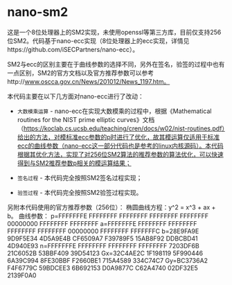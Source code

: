 nano-sm2
========

这是一个8位处理器上的SM2实现，未使用openssl等第三方库，目前仅支持256位SM2。代码基于nano-ecc实现（8位处理器上的ecc实现，详情见https://github.com/iSECPartners/nano-ecc）。

SM2与ecc的区别主要在于曲线参数的选择不同，另外在签名，验签的过程中也有一点区别，SM2的官方文档以及官方推荐参数可以参考http://www.oscca.gov.cn/News/201012/News_1197.htm。

本代码主要在以下几方面对nano-ecc进行了改动：

 * `大数模乘运算` - nano-ecc在实现大数模乘的过程中，根据《Mathematical routines for the NIST prime elliptic curves》文档（https://koclab.cs.ucsb.edu/teaching/cren/docs/w02/nist-routines.pdf）给出的方法，对模标准ecc参数的p时进行了优化，故其模运算仅适用于标准ecc的曲线参数（nano-ecc这一部分代码也是参考的linux内核源码）。本代码根据其优化方法，实现了对256位SM2算法的推荐参数的算法优化，可以快速得到与SM2推荐参数p相关的模运算结果；

 * `签名过程` - 本代码完全按照SM2签名过程实现；

 * `验签过程` - 本代码完全按照SM2验签过程实现。

另附本代码使用的官方推荐参数（256位）：
椭圆曲线方程：y^2 = x^3 + ax + b。
曲线参数：
p=FFFFFFFE FFFFFFFF FFFFFFFF FFFFFFFF FFFFFFFF 00000000 FFFFFFFF FFFFFFFF
a=FFFFFFFE FFFFFFFF FFFFFFFF FFFFFFFF FFFFFFFF 00000000 FFFFFFFF FFFFFFFC
b=28E9FA9E 9D9F5E34 4D5A9E4B CF6509A7 F39789F5 15AB8F92 DDBCBD41 4D940E93
n=FFFFFFFE FFFFFFFF FFFFFFFF FFFFFFFF 7203DF6B 21C6052B 53BBF409 39D54123
Gx=32C4AE2C 1F198119 5F990446 6A39C994 8FE30BBF F2660BE1 715A4589 334C74C7
Gy=BC3736A2 F4F6779C 59BDCEE3 6B692153 D0A9877C C62A4740 02DF32E5 2139F0A0
